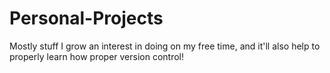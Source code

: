 # Personal-Projects
Mostly stuff I grow an interest in doing on my free time, and it'll also help to properly learn how proper version control!
